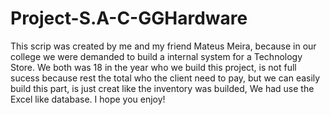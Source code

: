 # Project-S.A-C-GGHardware
This scrip was created by me and my friend Mateus Meira, because in our college we were demanded to build a internal system for a Technology Store. We both was 18 in the year who we build this project, is not full sucess because rest the total who the client need to pay, but we can easily build this part, is just creat like the inventory was builded, We had use the Excel like database. I hope you enjoy!
